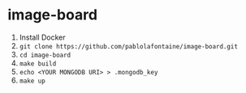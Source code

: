 # image-board

1. Install Docker
2. `git clone https://github.com/pablolafontaine/image-board.git`
3. `cd image-board`
4. `make build`
5. `echo <YOUR MONGODB URI> > .mongodb_key`
6. `make up`
